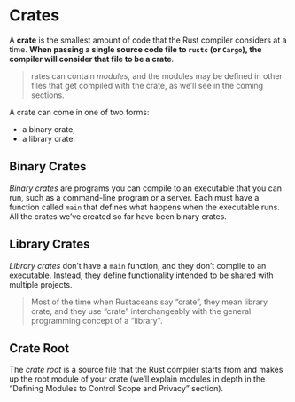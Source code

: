 # Crates
A **crate** is the smallest amount of code that the Rust compiler considers at a time. **When passing a single source code file to `rustc` (or `Cargo`), the compiler will consider that file to be a crate**.
> rates can contain *modules*, and the modules may be defined in other files that get compiled with the crate, as we’ll see in the coming sections.

A crate can come in one of two forms: 
* a binary crate,
* a library crate.

## Binary Crates
*Binary crates* are programs you can compile to an executable that you can run, such as a command-line program or a server. Each must have a function called `main` that defines what happens when the executable runs. All the crates we’ve created so far have been binary crates.

## Library Crates
*Library crates* don’t have a `main` function, and they don’t compile to an executable. Instead, they define functionality intended to be shared with multiple projects.

> Most of the time when Rustaceans say “crate”, they mean library crate, and they use “crate” interchangeably with the general programming concept of a “library".

## Crate Root
The *crate root* is a source file that the Rust compiler starts from and makes up the root module of your crate (we’ll explain modules in depth in the “Defining Modules to Control Scope and Privacy” section).

